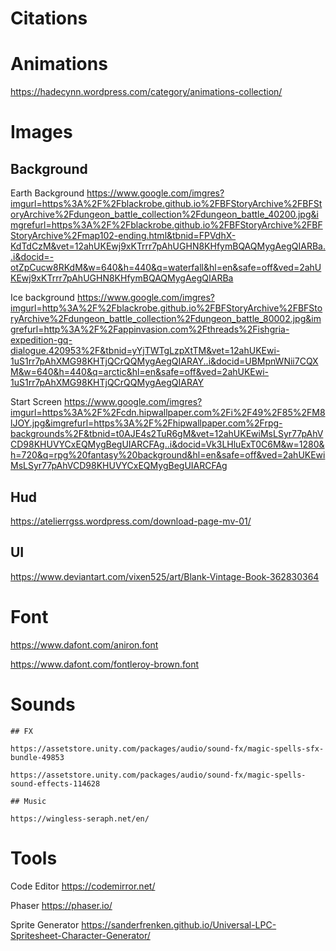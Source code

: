 # Citations

# Animations

https://hadecynn.wordpress.com/category/animations-collection/

# Images

## Background
   
Earth Background
https://www.google.com/imgres?imgurl=https%3A%2F%2Fblackrobe.github.io%2FBFStoryArchive%2FBFStoryArchive%2Fdungeon_battle_collection%2Fdungeon_battle_40200.jpg&imgrefurl=https%3A%2F%2Fblackrobe.github.io%2FBFStoryArchive%2FBFStoryArchive%2Fmap102-ending.html&tbnid=FPVdhX-KdTdCzM&vet=12ahUKEwj9xKTrrr7pAhUGHN8KHfymBQAQMygAegQIARBa..i&docid=-otZpCucw8RKdM&w=640&h=440&q=waterfall&hl=en&safe=off&ved=2ahUKEwj9xKTrrr7pAhUGHN8KHfymBQAQMygAegQIARBa

Ice background
https://www.google.com/imgres?imgurl=http%3A%2F%2Fblackrobe.github.io%2FBFStoryArchive%2FBFStoryArchive%2Fdungeon_battle_collection%2Fdungeon_battle_80002.jpg&imgrefurl=http%3A%2F%2Fappinvasion.com%2Fthreads%2Fishgria-expedition-gq-dialogue.420953%2F&tbnid=yYjTWTgLzpXtTM&vet=12ahUKEwi-1uS1rr7pAhXMG98KHTjQCrQQMygAegQIARAY..i&docid=UBMpnWNii7CQXM&w=640&h=440&q=arctic&hl=en&safe=off&ved=2ahUKEwi-1uS1rr7pAhXMG98KHTjQCrQQMygAegQIARAY

Start Screen
https://www.google.com/imgres?imgurl=https%3A%2F%2Fcdn.hipwallpaper.com%2Fi%2F49%2F85%2FM8lJOY.jpg&imgrefurl=https%3A%2F%2Fhipwallpaper.com%2Frpg-backgrounds%2F&tbnid=t0AJE4s2TuR6gM&vet=12ahUKEwiMsLSyr77pAhVCD98KHUVYCxEQMygBegUIARCFAg..i&docid=Vk3LHluExT0C6M&w=1280&h=720&q=rpg%20fantasy%20background&hl=en&safe=off&ved=2ahUKEwiMsLSyr77pAhVCD98KHUVYCxEQMygBegUIARCFAg

## Hud

https://atelierrgss.wordpress.com/download-page-mv-01/

## UI

https://www.deviantart.com/vixen525/art/Blank-Vintage-Book-362830364

# Font

https://www.dafont.com/aniron.font

https://www.dafont.com/fontleroy-brown.font

# Sounds

    ## FX

    https://assetstore.unity.com/packages/audio/sound-fx/magic-spells-sfx-bundle-49853

    https://assetstore.unity.com/packages/audio/sound-fx/magic-spells-sound-effects-114628

    ## Music

    https://wingless-seraph.net/en/

# Tools

Code Editor
https://codemirror.net/

Phaser
https://phaser.io/

Sprite Generator
https://sanderfrenken.github.io/Universal-LPC-Spritesheet-Character-Generator/
